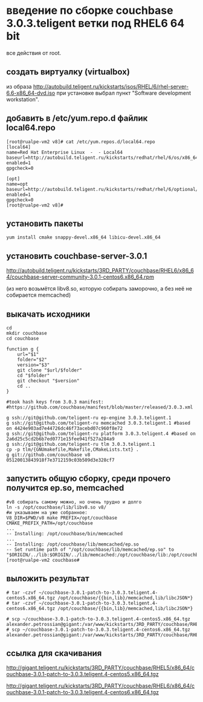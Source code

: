 введение по сборке couchbase 3.0.3.teligent ветки под RHEL6 64 bit
==================================================================

все действия от root.

создать виртуалку (virtualbox) 
------------------------------

из образа
http://autobuild.teligent.ru/kickstarts/isos/RHEL/6/rhel-server-6.6-x86_64-dvd.iso
при установке выбрал пункт "Software development workstation".

добавить в /etc/yum.repo.d файлик local64.repo
----------------------------------------------

~~~
[root@rualpe-vm2 v8]# cat /etc/yum.repos.d/local64.repo 
[local64]
name=Red Hat Enterprise Linux  -  - Local64
baseurl=http://autobuild.teligent.ru/kickstarts/redhat/rhel/6/os/x86_64/Server/
enabled=1
gpgcheck=0

[opt]
name=opt
baseurl=http://autobuild.teligent.ru/kickstarts/redhat/rhel/6/optional/x86_64
enabled=1
gpgcheck=0
[root@rualpe-vm2 v8]# 
~~~

установить пакеты
-----------------

~~~
yum install cmake snappy-devel.x86_64 libicu-devel.x86_64
~~~

установить couchbase-server-3.0.1 
---------------------------------

http://autobuild.teligent.ru/kickstarts/3RD_PARTY/couchbase/RHEL6/x86_64/couchbase-server-community-3.0.1-centos6.x86_64.rpm

(из него возьмётся libv8.so, которую собирать заморочно, а без неё не собирается memcached)

выкачать исходники
-------------------------------

~~~
cd
mkdir couchbase
cd couchbase

function g {
	url="$1"
	folder="$2"
	version="$3"
	git clone "$url/$folder"
	cd "$folder"
	git checkout "$version"
	cd ..
}

#took hash keys from 3.0.3 manifest:
#https://github.com/couchbase/manifest/blob/master/released/3.0.3.xml

g ssh://git@github.com/teligent-ru ep-engine 3.0.3.teligent.1 
g ssh://git@github.com/teligent-ru memcached 3.0.3.teligent.1 #based on 4424e903ad7e44726dc46f73acebd07c960f8e72
g ssh://git@github.com/teligent-ru platform 3.0.3.teligent.4 #based on 2a6d25c5cd2b6b7ed0771e15fee941f527a284a9
g ssh://git@github.com/teligent-ru tlm 3.0.3.teligent.1
cp -p tlm/{GNUmakefile,Makefile,CMakeLists.txt} .
g git://github.com/couchbase v8 05120013843918f7e3712159c03b509d3e328cf7
~~~


запустить общую сборку, среди прочего получится ep.so, memcached
----------------------------------------------------------------

~~~
#v8 собирать самому можно, но очень трудно и долго
ln -s /opt/couchbase/lib/libv8.so v8/
#и указываем на уже собранное:
V8_DIR=$PWD/v8 make PREFIX=/opt/couchbase CMAKE_PREFIX_PATH=/opt/couchbase
...
-- Installing: /opt/couchbase/bin/memcached
...
-- Installing: /opt/couchbase/lib/memcached/ep.so
-- Set runtime path of "/opt/couchbase/lib/memcached/ep.so" to "$ORIGIN/../lib:$ORIGIN/../lib/memcached:/opt/couchbase/lib:/opt/couchbase/lib/memcached:/opt/couchbase/lib"
[root@rualpe-vm2 couchbase# 
~~~


выложить результат
------------------

~~~
# tar -czvf ~/couchbase-3.0.1-patch-to-3.0.3.teligent.4-centos5.x86_64.tgz /opt/couchbase/{{bin,lib}/memcached,lib/libcJSON*}
# tar -czvf ~/couchbase-3.0.1-patch-to-3.0.3.teligent.4-centos6.x86_64.tgz /opt/couchbase/{{bin,lib}/memcached,lib/libcJSON*}

# scp ~/couchbase-3.0.1-patch-to-3.0.3.teligent.4-centos5.x86_64.tgz  alexander.petrossian@gigant:/var/www/kickstarts/3RD_PARTY/couchbase/RHEL5/x86_64/
# scp ~/couchbase-3.0.1-patch-to-3.0.3.teligent.4-centos6.x86_64.tgz  alexander.petrossian@gigant:/var/www/kickstarts/3RD_PARTY/couchbase/RHEL6/x86_64/
~~~

ссылка для скачивания
---------------------
http://gigant.teligent.ru/kickstarts/3RD_PARTY/couchbase/RHEL5/x86_64/couchbase-3.0.1-patch-to-3.0.3.teligent.4-centos5.x86_64.tgz

http://gigant.teligent.ru/kickstarts/3RD_PARTY/couchbase/RHEL6/x86_64/couchbase-3.0.1-patch-to-3.0.3.teligent.4-centos6.x86_64.tgz
